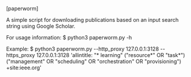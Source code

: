 [paperworm]

A simple script for downloading publications based on an input search string using Google Scholar.

For usage information:
	$ python3 paperworm.py -h  



Example:
	$ python3 paperworm.py --http_proxy 127.0.0.1:3128 --https_proxy 127.0.0.1:3128 'allintitle: "* learning" ("resource*" OR "task*") ("management" OR "scheduling" OR "orchestration" OR "provisioning") +site:ieee.org'
